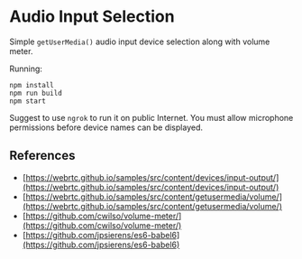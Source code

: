 Audio Input Selection
=====================

Simple `getUserMedia()` audio input device selection along with volume meter.

Running:

    npm install
    npm run build
    npm start

Suggest to use `ngrok` to run it on public Internet. You must allow microphone permissions before device names can be displayed.

References
----------
- [https://webrtc.github.io/samples/src/content/devices/input-output/](https://webrtc.github.io/samples/src/content/devices/input-output/)
- [https://webrtc.github.io/samples/src/content/getusermedia/volume/](https://webrtc.github.io/samples/src/content/getusermedia/volume/)
- [https://github.com/cwilso/volume-meter/](https://github.com/cwilso/volume-meter/)
- [https://github.com/jpsierens/es6-babel6](https://github.com/jpsierens/es6-babel6)

